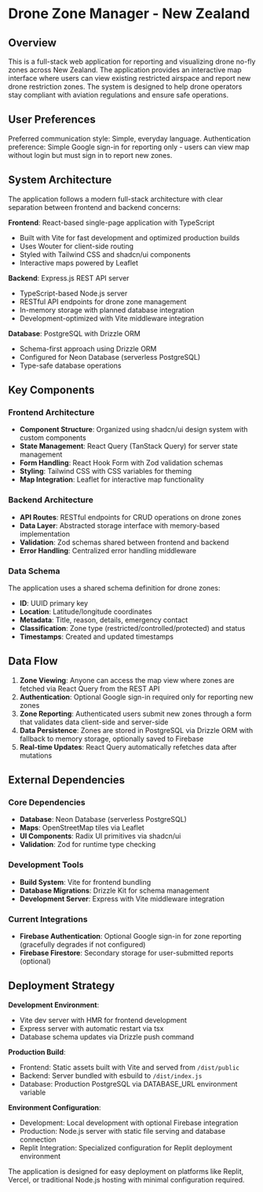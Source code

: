 # Drone Zone Manager - New Zealand

## Overview

This is a full-stack web application for reporting and visualizing drone no-fly zones across New Zealand. The application provides an interactive map interface where users can view existing restricted airspace and report new drone restriction zones. The system is designed to help drone operators stay compliant with aviation regulations and ensure safe operations.

## User Preferences

Preferred communication style: Simple, everyday language.
Authentication preference: Simple Google sign-in for reporting only - users can view map without login but must sign in to report new zones.

## System Architecture

The application follows a modern full-stack architecture with clear separation between frontend and backend concerns:

**Frontend**: React-based single-page application with TypeScript
- Built with Vite for fast development and optimized production builds
- Uses Wouter for client-side routing
- Styled with Tailwind CSS and shadcn/ui components
- Interactive maps powered by Leaflet

**Backend**: Express.js REST API server
- TypeScript-based Node.js server
- RESTful API endpoints for drone zone management
- In-memory storage with planned database integration
- Development-optimized with Vite middleware integration

**Database**: PostgreSQL with Drizzle ORM
- Schema-first approach using Drizzle ORM
- Configured for Neon Database (serverless PostgreSQL)
- Type-safe database operations

## Key Components

### Frontend Architecture
- **Component Structure**: Organized using shadcn/ui design system with custom components
- **State Management**: React Query (TanStack Query) for server state management
- **Form Handling**: React Hook Form with Zod validation schemas
- **Styling**: Tailwind CSS with CSS variables for theming
- **Map Integration**: Leaflet for interactive map functionality

### Backend Architecture
- **API Routes**: RESTful endpoints for CRUD operations on drone zones
- **Data Layer**: Abstracted storage interface with memory-based implementation
- **Validation**: Zod schemas shared between frontend and backend
- **Error Handling**: Centralized error handling middleware

### Data Schema
The application uses a shared schema definition for drone zones:
- **ID**: UUID primary key
- **Location**: Latitude/longitude coordinates
- **Metadata**: Title, reason, details, emergency contact
- **Classification**: Zone type (restricted/controlled/protected) and status
- **Timestamps**: Created and updated timestamps

## Data Flow

1. **Zone Viewing**: Anyone can access the map view where zones are fetched via React Query from the REST API
2. **Authentication**: Optional Google sign-in required only for reporting new zones
3. **Zone Reporting**: Authenticated users submit new zones through a form that validates data client-side and server-side
4. **Data Persistence**: Zones are stored in PostgreSQL via Drizzle ORM with fallback to memory storage, optionally saved to Firebase
5. **Real-time Updates**: React Query automatically refetches data after mutations

## External Dependencies

### Core Dependencies
- **Database**: Neon Database (serverless PostgreSQL)
- **Maps**: OpenStreetMap tiles via Leaflet
- **UI Components**: Radix UI primitives via shadcn/ui
- **Validation**: Zod for runtime type checking

### Development Tools
- **Build System**: Vite for frontend bundling
- **Database Migrations**: Drizzle Kit for schema management
- **Development Server**: Express with Vite middleware integration

### Current Integrations
- **Firebase Authentication**: Optional Google sign-in for zone reporting (gracefully degrades if not configured)
- **Firebase Firestore**: Secondary storage for user-submitted reports (optional)

## Deployment Strategy

**Development Environment**:
- Vite dev server with HMR for frontend development
- Express server with automatic restart via tsx
- Database schema updates via Drizzle push command

**Production Build**:
- Frontend: Static assets built with Vite and served from `/dist/public`
- Backend: Server bundled with esbuild to `/dist/index.js`
- Database: Production PostgreSQL via DATABASE_URL environment variable

**Environment Configuration**:
- Development: Local development with optional Firebase integration
- Production: Node.js server with static file serving and database connection
- Replit Integration: Specialized configuration for Replit deployment environment

The application is designed for easy deployment on platforms like Replit, Vercel, or traditional Node.js hosting with minimal configuration required.